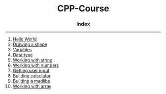 <h1 align="center">CPP-Course</h1>
<h3 align="center"> Index</h3>
<hr>

1. [Hello World](HelloWorld.cpp)
2. [Drawing a shape](DrawingShape.cpp)
3. [Variables](Variables.cpp)
4. [Data type](DataType.cpp)
5. [Working with string](WorkingWithString.cpp)
6. [Working with numbers](workingWithNumbers.cpp)
7. [Getting user input](GettingUserInput.cpp)
8. [Building calculator](BuildingCalculator.cpp)
9. [Building a madlibs](BuildingAMadLibs.cpp)
10. [Working with array](Array.cpp)